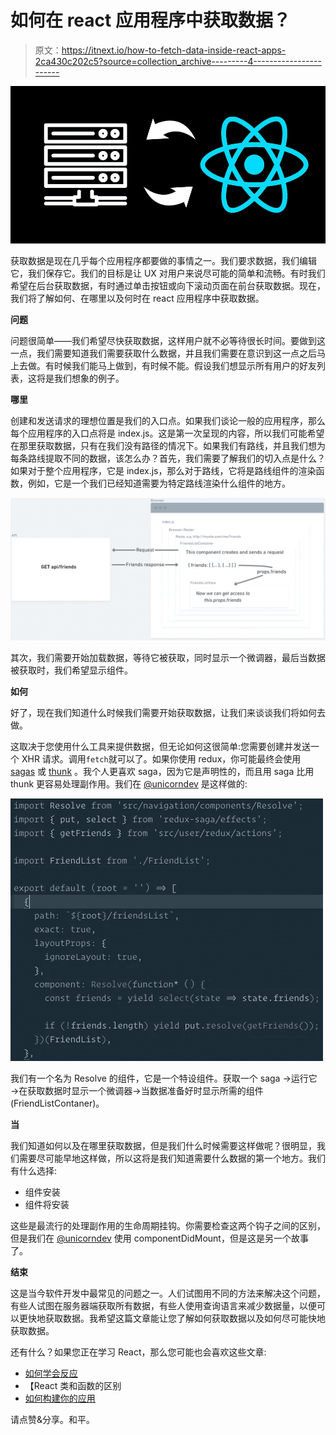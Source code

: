 # 如何在 react 应用程序中获取数据？

> 原文：<https://itnext.io/how-to-fetch-data-inside-react-apps-2ca430c202c5?source=collection_archive---------4----------------------->

![](img/976cd37c8b6c343966e0db666376cd62.png)

获取数据是现在几乎每个应用程序都要做的事情之一。我们要求数据，我们编辑它，我们保存它。我们的目标是让 UX 对用户来说尽可能的简单和流畅。有时我们希望在后台获取数据，有时通过单击按钮或向下滚动页面在前台获取数据。现在，我们将了解如何、在哪里以及何时在 react 应用程序中获取数据。

**问题**

问题很简单——我们希望尽快获取数据，这样用户就不必等待很长时间。要做到这一点，我们需要知道我们需要获取什么数据，并且我们需要在意识到这一点之后马上去做。有时候我们能马上做到，有时候不能。假设我们想显示所有用户的好友列表，这将是我们想象的例子。

**哪里**

创建和发送请求的理想位置是我们的入口点。如果我们谈论一般的应用程序，那么每个应用程序的入口点将是 index.js。这是第一次呈现的内容，所以我们可能希望在那里获取数据，只有在我们没有路径的情况下。如果我们有路线，并且我们想为每条路线提取不同的数据，该怎么办？首先，我们需要了解我们的切入点是什么？如果对于整个应用程序，它是 index.js，那么对于路线，它将是路线组件的渲染函数，例如，它是一个我们已经知道需要为特定路线渲染什么组件的地方。

![](img/b0f6fb5c01c219d3300fbb93a1fd6c04.png)

其次，我们需要开始加载数据，等待它被获取，同时显示一个微调器，最后当数据被获取时，我们希望显示组件。

**如何**

好了，现在我们知道什么时候我们需要开始获取数据，让我们来谈谈我们将如何去做。

这取决于您使用什么工具来提供数据，但无论如何这很简单:您需要创建并发送一个 XHR 请求。调用`fetch`就可以了。如果你使用 redux，你可能最终会使用 [sagas](https://redux-saga.js.org/) 或 [thunk](https://github.com/reduxjs/redux-thunk) 。我个人更喜欢 saga，因为它是声明性的，而且用 saga 比用 thunk 更容易处理副作用。我们在 [@unicorndev](http://twitter.com/unicorndev) 是这样做的:

![](img/d4c38e589559001c7c78ced43bc84d65.png)

我们有一个名为 Resolve 的组件，它是一个特设组件。获取一个 saga →运行它→在获取数据时显示一个微调器→当数据准备好时显示所需的组件(FriendListContaner)。

**当**

我们知道如何以及在哪里获取数据，但是我们什么时候需要这样做呢？很明显，我们需要尽可能早地这样做，所以这将是我们知道需要什么数据的第一个地方。我们有什么选择:

*   组件安装
*   组件将安装

这些是最流行的处理副作用的生命周期挂钩。你需要检查这两个钩子之间的区别，但是我们在 [@unicorndev](http://twitter.com/unicorndev) 使用 componentDidMount，但是这是另一个故事了。

**结束**

这是当今软件开发中最常见的问题之一。人们试图用不同的方法来解决这个问题，有些人试图在服务器端获取所有数据，有些人使用查询语言来减少数据量，以便可以更快地获取数据。我希望这篇文章能让您了解如何获取数据以及如何尽可能快地获取数据。

还有什么？如果您正在学习 React，那么您可能也会喜欢这些文章:

*   [如何学会反应](/a-way-to-learn-react-b95056eafebb)
*   【React 类和函数的区别
*   [如何构建你的应用](/how-to-structure-your-react-app-2-2cf3b8040634)

请点赞&分享。和平。
